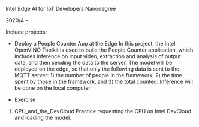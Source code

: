 Intel Edge AI for IoT Developers Nanodegree

2020/4 - 

Include projects:

* Deploy a People Counter App at the Edge
In this project, the Intel OpenVINO Toolkit is used to build the People Counter application, which includes inference on input video, extraction and analysis of output data, and then sending the data to the server. The model will be deployed on the edge, so that only the following data is sent to the MQTT server: 1) the number of people in the framework, 2) the time spent by those in the framework, and 3) the total counted. Inference will be done on the local computer.

* Exercise
1. CPU_and_the_DevCloud
Practice requesting the CPU on Intel DevCloud and loading the model.
